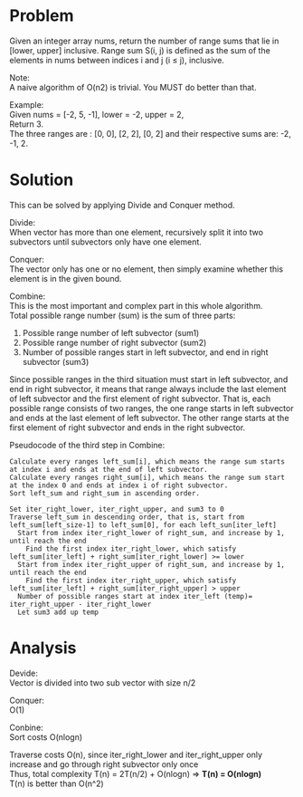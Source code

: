 # Problem   
Given an integer array nums, return the number of range sums that lie in [lower, upper] inclusive.
Range sum S(i, j) is defined as the sum of the elements in nums between indices i and j (i ≤ j), inclusive.

Note:  
A naive algorithm of O(n2) is trivial. You MUST do better than that.

Example:  
Given nums = [-2, 5, -1], lower = -2, upper = 2,   
Return 3.  
The three ranges are : [0, 0], [2, 2], [0, 2] and their respective sums are: -2, -1, 2.


# Solution  
This can be solved by applying Divide and Conquer method.

Divide:  
When vector has more than one element, recursively split it into two subvectors until subvectors only have one element.

Conquer:  
The vector only has one or no element, then simply examine whether this element is in the given bound.

Combine:  
This is the most important and complex part in this whole algorithm.  
Total possible range number (sum) is the sum of three parts: 

1. Possible range number of left subvector (sum1)  
2. Possible range number of right subvector (sum2)  
3. Number of possible ranges start in left subvector, and end in right subvector (sum3) 

Since possible ranges in the third situation must start in left subvector, and end in right subvector, it means that range always include
the last element of left subvector and the first element of right subvector. That is, each possible range consists of two ranges, the one
range starts in left subvector and ends at the last element of left subvector. The other range starts at the first element of right
subvector and ends in the right subvector.

Pseudocode of the third step in Combine:   

    Calculate every ranges left_sum[i], which means the range sum starts at index i and ends at the end of left subvector.  
    Calculate every ranges right_sum[i], which means the range sum start at the index 0 and ends at index i of right subvector.  
    Sort left_sum and right_sum in ascending order.  
    
    Set iter_right_lower, iter_right_upper, and sum3 to 0    
    Traverse left_sum in descending order, that is, start from left_sum[left_size-1] to left_sum[0], for each left_sun[iter_left]    
      Start from index iter_right_lower of right_sum, and increase by 1, until reach the end    
        Find the first index iter_right_lower, which satisfy left_sum[iter_left] + right_sum[iter_right_lower] >= lower  
      Start from index iter_right_upper of right_sum, and increase by 1, until reach the end  
        Find the first index iter_right_upper, which satisfy left_sum[iter_left] + right_sum[iter_right_upper] > upper  
      Number of possible ranges start at index iter_left (temp)= iter_right_upper - iter_right_lower   
      Let sum3 add up temp  

# Analysis  

Devide:   
Vector is divided into two sub vector with size n/2

Conquer:   
O(1)

Conbine:  
Sort costs O(nlogn)

Traverse costs O(n), since iter_right_lower and iter_right_upper only increase and go through right subvector only once   
Thus, total complexity T(n) = 2T(n/2) + O(nlogn) => **T(n) = O(nlogn)**  
T(n) is better than O(n^2)



